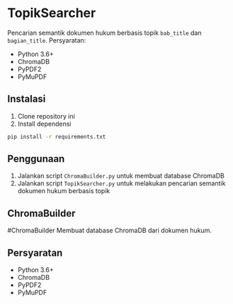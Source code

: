 # TopikSearcher
Pencarian semantik dokumen hukum berbasis topik `bab_title` dan `bagian_title`.
Persyaratan:
- Python 3.6+
- ChromaDB
- PyPDF2
- PyMuPDF
## Instalasi
1. Clone repository ini
2. Install dependensi
```bash
pip install -r requirements.txt
```
## Penggunaan
1. Jalankan script `ChromaBuilder.py` untuk membuat database ChromaDB
2. Jalankan script `TopikSearcher.py` untuk melakukan pencarian semantik dokumen hukum berbasis topik

## ChromaBuilder                                                               
#ChromaBuilder
Membuat database ChromaDB dari dokumen hukum.
## Persyaratan
- Python 3.6+
- ChromaDB
- PyPDF2
- PyMuPDF               

                                                               